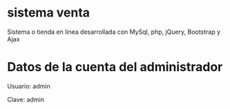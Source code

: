 # sistema venta
Sistema o tienda en linea desarrollada con MySql, php, jQuery, Bootstrap y Ajax

# Datos de la cuenta del administrador

Usuario: admin

Clave: admin



